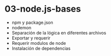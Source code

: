 # 03-node.js-bases


* npm y package.json
* nodemon
* Separación de la lógica en diferentes archivos
* Exportar y requerir
* Requerir modulos de node
* Instalación de dependencias
